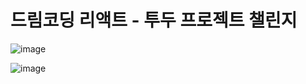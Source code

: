 # 드림코딩 리액트 - 투두 프로젝트 챌린지
![image](https://github.com/chaehaeun/Dreamcoding-react-todolist/assets/103991310/1f754ec6-0b1d-433f-9a05-6022c2518363)

![image](https://github.com/chaehaeun/Dreamcoding-react-todolist/assets/103991310/43d6868a-085f-4b02-a2a3-79497863ec58)
